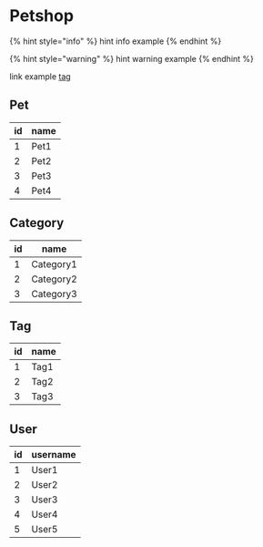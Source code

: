 # Petshop

{% hint style="info" %}
hint info example
{% endhint %}

{% hint style="warning" %}
hint warning example
{% endhint %}

link example [tag](./#tag)

## Pet

| id | name |
| -- | ---- |
| 1  | Pet1 |
| 2  | Pet2 |
| 3  | Pet3 |
| 4  | Pet4 |

## Category

| id | name      |
| -- | --------- |
| 1  | Category1 |
| 2  | Category2 |
| 3  | Category3 |

## Tag

| id | name |
| -- | ---- |
| 1  | Tag1 |
| 2  | Tag2 |
| 3  | Tag3 |

## User

| id | username |
| -- | -------- |
| 1  | User1    |
| 2  | User2    |
| 3  | User3    |
| 4  | User4    |
| 5  | User5    |
